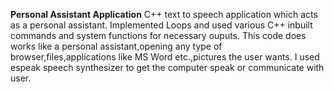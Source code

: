 **Personal Assistant Application**
 C++ text to speech application which acts as a personal assistant.
Implemented Loops and used various C++ inbuilt commands and system functions for necessary ouputs.
This code does works like a personal assistant,opening any type of browser,files,applications like MS Word etc.,pictures the user wants.
I used espeak speech synthesizer to get the computer speak or communicate with user.
